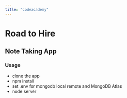 ```yaml
---
title: "codeacademy"
---
```

# Road to Hire 
## Note Taking App

### Usage

* clone the app
* npm install
* set .env for mongodb local remote and MongoDB Atlas
* node server




